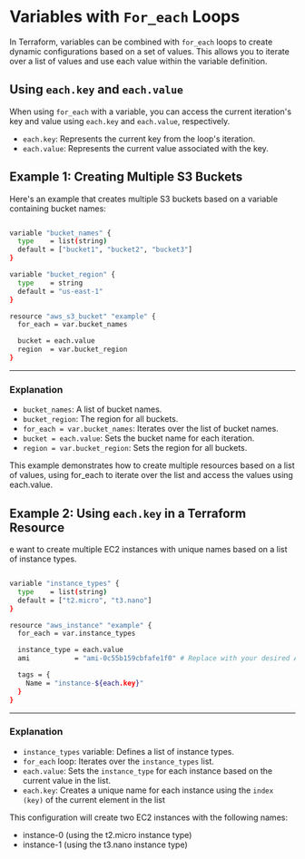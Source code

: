 # Variables with **`For_each`** Loops

In Terraform, variables can be combined with `for_each` loops to create dynamic configurations based on a set of values. This allows you to iterate over a list of values and use each value within the variable definition.

## Using `each.key` and `each.value`

When using `for_each` with a variable, you can access the current iteration's key and value using `each.key` and `each.value`, respectively.
- `each.key`: Represents the current key from the loop's iteration.
- `each.value`: Represents the current value associated with the key.

## Example 1: Creating Multiple S3 Buckets
Here's an example that creates multiple S3 buckets based on a variable containing bucket names:

```sh

variable "bucket_names" {
  type    = list(string)
  default = ["bucket1", "bucket2", "bucket3"]
}

variable "bucket_region" {
  type    = string
  default = "us-east-1"
}

resource "aws_s3_bucket" "example" {
  for_each = var.bucket_names

  bucket = each.value
  region  = var.bucket_region
}

```
---

### Explanation
- `bucket_names`: A list of bucket names.
- `bucket_region`: The region for all buckets.
- `for_each = var.bucket_names`: Iterates over the list of bucket names.
- `bucket = each.value`: Sets the bucket name for each iteration.
- `region = var.bucket_region`: Sets the region for all buckets.

This example demonstrates how to create multiple resources based on a list of values, using for_each to iterate over the list and access the values using each.value.

## Example 2: Using `each.key` in a Terraform Resource
e want to create multiple EC2 instances with unique names based on a list of instance types.

```sh

variable "instance_types" {
  type    = list(string)
  default = ["t2.micro", "t3.nano"]
}

resource "aws_instance" "example" {
  for_each = var.instance_types

  instance_type = each.value
  ami           = "ami-0c55b159cbfafe1f0" # Replace with your desired AMI

  tags = {
    Name = "instance-${each.key}"
  }
}

```
---

### Explanation
- `instance_types` variable: Defines a list of instance types.
- `for_each` loop: Iterates over the `instance_types` list.
- `each.value`: Sets the `instance_type` for each instance based on the current value in the list.
- `each.key`: Creates a unique name for each instance using the `index (key)` of the current element in the list

This configuration will create two EC2 instances with the following names:
- instance-0 (using the t2.micro instance type)
- instance-1 (using the t3.nano instance type)